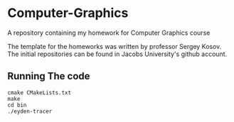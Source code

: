 # Computer-Graphics

A repository containing my homework for Computer Graphics course

The template for the homeworks was written by professor Sergey Kosov.
The initial repositories can be found in Jacobs University's github account.

## Running The code

```
cmake CMakeLists.txt
make
cd bin
./eyden-tracer
```
